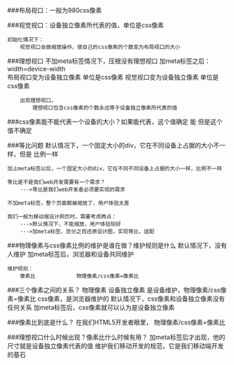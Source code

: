 ###布局视口：一般为980css像素

###视觉视口：设备独立像素所代表的值，单位是css像素

	初始化情况下：
		视觉视口会做缩放操作，使自己的css像素的个数变为布局视口的大小
		
###理想视口
	不加meta标签情况下，压根没有理想视口
	加meta标签之后：width=device-width	
		布局视口变为设备独立像素	 单位是css像素
		视觉视口变为设备独立像素    单位是css像素
		
		出现理想视口，
			理想视口包含css像素的个数永远等于设备独立像素所代表的值

###css像素能不能代表一个设备的大小？如果能代表，这个值确定
	能
	但是这个值不确定
	
###等比问题
	默认情况下，一个固定大小的div，它在不同设备上占据的大小不一样，但是 比例一样
	
	加上meta标签以后，一个固定大小的div，它在不同不同设备上占据的大小一样，比例不一样
	
	等比是不是我们web开发需要有一个需求？
		--->等比是我们web开发者必须要实现的需求
		
	不加meta标签，整个页面都被缩放了，用户体验太差
	
	我们一般为移动端设计网页时，需要考虑两点：
		--->默认情况下，不能缩放，用户体验较好
		--->加meta标签，百分之百还原设计图，实现等比，适配
		
###物理像素与css像素比例的维护是谁在做？维护规则是什么
	默认情况下，没有人维护
	加meta标签后，浏览器和设备共同维护
	
	维护规则：
		像素比     		物理像素/css像素=像素比
		
###三个像素之间的关系？
	物理像素   设备独立像素   是设备维护，物理像素/css像素=像素比
	css像素，是浏览器维护的
		默认情况下，css像素和设备独立像素没有任何关系
		加meta标签后，css像素就可以认为是设备独立像素
		
###像素比到底是什么？
	在我们HTML5开发者眼里，
	物理像素/css像素=像素比

###理想视口什么时候出现？像素比什么时候有用？
	加meta标签后才出现，他的尺寸就是设备独立像素代表的值
	维护我们移动开发的规范，它是我们移动端开发的基石


















